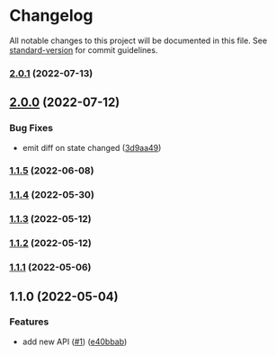 # Changelog

All notable changes to this project will be documented in this file. See [standard-version](https://github.com/conventional-changelog/standard-version) for commit guidelines.

### [2.0.1](https://github.com/crimx/synced-store/compare/v2.0.0...v2.0.1) (2022-07-13)

## [2.0.0](https://github.com/crimx/synced-store/compare/v1.1.5...v2.0.0) (2022-07-12)


### Bug Fixes

* emit diff on state changed ([3d9aa49](https://github.com/crimx/synced-store/commit/3d9aa49e34bc4d970ed51d857f2297eb8e98198b))

### [1.1.5](https://github.com/crimx/synced-store/compare/v1.1.4...v1.1.5) (2022-06-08)

### [1.1.4](https://github.com/crimx/synced-store/compare/v1.1.3...v1.1.4) (2022-05-30)

### [1.1.3](https://github.com/crimx/synced-store/compare/v1.1.2...v1.1.3) (2022-05-12)

### [1.1.2](https://github.com/crimx/synced-store/compare/v1.1.1...v1.1.2) (2022-05-12)

### [1.1.1](https://github.com/crimx/synced-store/compare/v1.1.0...v1.1.1) (2022-05-06)

## 1.1.0 (2022-05-04)


### Features

* add new API ([#1](https://github.com/crimx/synced-store/issues/1)) ([e40bbab](https://github.com/crimx/synced-store/commit/e40bbab054c7eb9604bfddd0ce5dd8a3f8795915))

